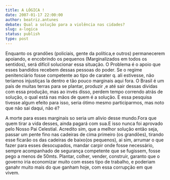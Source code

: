 ```yaml
---
title: A LÓGICA !
date: 2007-01-17 22:00:00
author: beatriz.antunes
debate: Qual a solução para a violência nas cidades?
slug: a-logica
status: publish 
type: post
---
```


Enquanto os grandões (policiais, gente da política,e outros) permanecerem apoiando, e encobrindo os pequenos (Marginalizados em todos os sentidos), será difícil solucionar essa situação. O Problema é o apoio que esses bandidos recebem dessas pessoas do poder. Se o regime penitenciário fosse competente ao tipo de carater q. ali estivesse, não teríamos injustiças la dentro e tão pouco marginais aqui fora. O Brasil é um país de muitas terras para se plantar, produzir ,e até sair dessas dívidas com essa produção, mas ao invés disso, perdem tempo correndo atrás de solução, o qual está nas mãos de quem é a solução. E essa pesquisa tivesse algum efeito para isso, seria ótimo mesmo participarmos, mas noto que não sai daqui, não é?  

A morte para esses marginais so seria um alivio desse mundo.Fora que quem tirar a vida desses, ainda pagará com sua.E isso nunca foi aprovado pelo Nosso Pai Celestial. Acredito sim, que a melhor solução então seja, passar um pente fino nas cadeiras de cima primeiro (os grandões), tirando esse ficarão os das cadeiras de baixo(os pequenos), ai sim, arrumar o que fazer para esses desocupados, mandar carpir onde fosse necessário, sempre acompanhado de segurança competente que se fugissem, fosse pego a menos de 50mts. Plantar, colher, vender, construir, garanto que o governo iria economizar muito com esses tipo de trabalho, e poderiam ganahr muito mais do que ganham hoje, com essa corrupção em que vivem.
